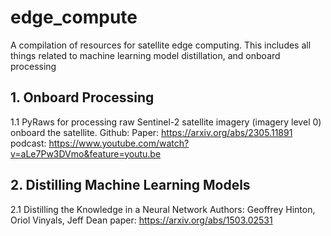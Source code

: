 # edge_compute
A compilation of resources for satellite edge computing. This includes all things related to machine learning model distillation, and onboard processing

## 1. Onboard Processing
1.1 PyRaws for processing raw Sentinel-2 satellite imagery (imagery level 0) onboard the satellite.
    Github: 
    Paper: https://arxiv.org/abs/2305.11891
    podcast: https://www.youtube.com/watch?v=aLe7Pw3DVmo&feature=youtu.be

## 2. Distilling Machine Learning Models
2.1 Distilling the Knowledge in a Neural Network
    Authors: Geoffrey Hinton, Oriol Vinyals, Jeff Dean
    paper: https://arxiv.org/abs/1503.02531

